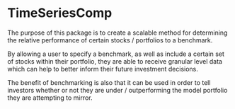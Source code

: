 TimeSeriesComp
==============

The purpose of this package is to create a scalable method for determining the relative performance of certain stocks / portfolios to a benchmark.

By allowing a user to specify a benchmark, as well as include a certain set of stocks within their portfolio, they are able to receive granular level data which can help to better inform their future investment decisions.

The benefit of benchmarking is also that it can be used in order to tell investors whether or not they are under / outperforming the model portfolio they are attempting to mirror.

